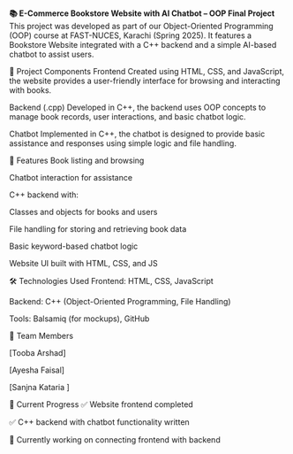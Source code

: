 **📚 E-Commerce Bookstore Website with AI Chatbot – OOP Final Project**
This project was developed as part of our Object-Oriented Programming (OOP) course at FAST-NUCES, Karachi (Spring 2025). It features a Bookstore Website integrated with a C++ backend and a simple AI-based chatbot to assist users.

🔧 Project Components
Frontend
Created using HTML, CSS, and JavaScript, the website provides a user-friendly interface for browsing and interacting with books.

Backend (.cpp)
Developed in C++, the backend uses OOP concepts to manage book records, user interactions, and basic chatbot logic.

Chatbot
Implemented in C++, the chatbot is designed to provide basic assistance and responses using simple logic and file handling.

🚀 Features
Book listing and browsing

Chatbot interaction for assistance

C++ backend with:

Classes and objects for books and users

File handling for storing and retrieving book data

Basic keyword-based chatbot logic

Website UI built with HTML, CSS, and JS

🛠️ Technologies Used
Frontend: HTML, CSS, JavaScript

Backend: C++ (Object-Oriented Programming, File Handling)

Tools: Balsamiq (for mockups), GitHub

👥 Team Members

[Tooba Arshad]

[Ayesha Faisal]

[Sanjna Kataria ]

📌 Current Progress
✅ Website frontend completed

✅ C++ backend with chatbot functionality written

🔄 Currently working on connecting frontend with backend

